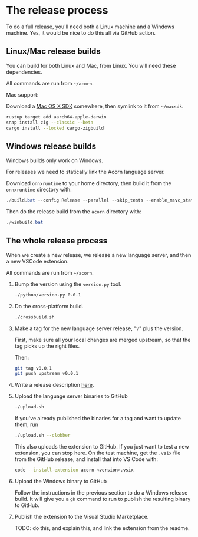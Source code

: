 # The release process

To do a full release, you'll need both a Linux machine and a Windows machine. Yes, it would
be nice to do this all via GitHub action.

## Linux/Mac release builds

You can build for both Linux and Mac, from Linux.
You will need these dependencies.

All commands are run from `~/acorn`.

Mac support:

Download a [Mac OS X SDK](https://github.com/joseluisq/macosx-sdks)
somewhere, then symlink to it from `~/macsdk`.

```bash
rustup target add aarch64-apple-darwin
snap install zig --classic --beta
cargo install --locked cargo-zigbuild
```

## Windows release builds

Windows builds only work on Windows.

For releases we need to statically link the Acorn language server.

Download `onnxruntime` to your home directory, then build it from the `onnxruntime` directory with:

```powershell
./build.bat --config Release --parallel --skip_tests --enable_msvc_static_runtime --cmake_generator "Visual Studio 17 2022"
```

Then do the release build from the `acorn` directory with:

```powershell
./winbuild.bat
```

## The whole release process

When we create a new release, we release a new language server, and then a new VSCode extension.

All commands are run from `~/acorn`.

1. Bump the version using the `version.py` tool.

   ```bash
   ./python/version.py 0.0.1
   ```

2. Do the cross-platform build.

   ```bash
   ./crossbuild.sh
   ```

3. Make a tag for the new language server release, "v" plus the version.

   First, make sure all your local changes are merged upstream, so that the tag picks up the right files.

   Then:

   ```bash
   git tag v0.0.1
   git push upstream v0.0.1
   ```

4. Write a release description [here](https://github.com/acornprover/acorn/releases/new).

5. Upload the language server binaries to GitHub

   ```bash
   ./upload.sh
   ```

   If you've already published the binaries for a tag and want to update them, run

   ```bash
   ./upload.sh --clobber
   ```

   This also uploads the extension to GitHub. If you just want to test a new extension, you can stop here. On the test machine, get the `.vsix` file from the GitHub release, and
   install that into VS Code with:

   ```bash
   code --install-extension acorn-<version>.vsix
   ```

6. Upload the Windows binary to GitHub

   Follow the instructions in the previous section to do a Windows release build. It will give you a `gh` command to run to publish the resulting binary to GitHub.

7. Publish the extension to the Visual Studio Marketplace.

   TODO: do this, and explain this, and link the extension from the readme.
